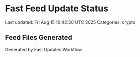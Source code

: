 # Fast Feed Update Status
Last updated: Fri Aug 15 10:42:30 UTC 2025
Categories: crypto

## Feed Files Generated

Generated by Fast Updates Workflow
